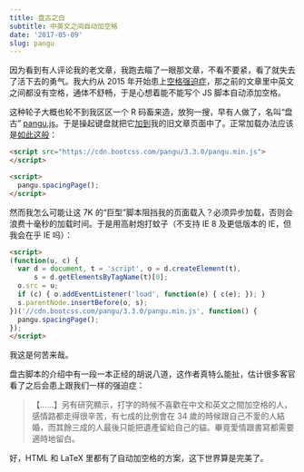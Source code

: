 ```yaml
---
title: 盘古之白
subtitle: 中英文之间自动加空格
date: '2017-05-09'
slug: pangu
---
```


因为看到有人评论我的老文章，我跑去瞄了一眼那文章，不看不要紧，看了就失去了活下去的勇气。我大约从 2015 年开始患上[空格强迫症](/cn/2017/04/space/)，那之前的文章里中英文之间都没有空格，通体不舒畅，于是心想着能不能写个 JS 脚本自动添加空格。

这种轮子大概也轮不到我区区一个 R 码畜来造，放狗一搜，早有人做了，名叫“盘古” [pangu.js](https://github.com/vinta/pangu.js)。于是操起键盘就把它[加到](https://github.com/yihui/yihui.org/commit/6de91d0a)我的旧文章页面中了。正常加载办法应该是[如此这般](/cn/2017/04/do-this/)：

```html
<script src="https://cdn.bootcss.com/pangu/3.3.0/pangu.min.js">
</script>

<script>
  pangu.spacingPage();
</script>
```

然而我怎么可能让这 7K 的“巨型”脚本阻挡我的页面载入？必须异步加载，否则会浪费十毫秒的加载时间。于是用高射炮打蚊子（不支持 IE 8 及更低版本的 IE，但我会在乎 IE 吗）：

```html
<script>
(function(u, c) {
  var d = document, t = 'script', o = d.createElement(t),
      s = d.getElementsByTagName(t)[0];
  o.src = u;
  if (c) { o.addEventListener('load', function(e) { c(e); }); }
  s.parentNode.insertBefore(o, s);
})('//cdn.bootcss.com/pangu/3.3.0/pangu.min.js', function() {
  pangu.spacingPage();
});
</script>
```

我这是何苦来哉。

盘古脚本的介绍中有一段一本正经的胡说八道，这作者真特么能扯，估计很多客官看了之后会患上跟我们一样的强迫症：

> 【……】另有研究顯示，打字的時候不喜歡在中文和英文之間加空格的人，感情路都走得很辛苦，有七成的比例會在 34 歲的時候跟自己不愛的人結婚，而其餘三成的人最後只能把遺產留給自己的貓。畢竟愛情跟書寫都需要適時地留白。

好，HTML 和 LaTeX 里都有了自动加空格的方案，这下世界算是完美了。
